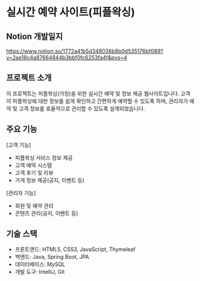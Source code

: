 # 실시간 예약 사이트(피플왁싱)

## Notion 개발일지
https://www.notion.so/1772a41b5d348038b8b0d535176bf089?v=2ae18c4a87664844b3bbf0fc6253fa4f&pvs=4

## 프로젝트 소개
이 프로젝트는 피플왁싱(가칭)을 위한 실시간 예약 및 정보 제공 웹사이트입니다.
고객이 피플왁싱에 대한 정보를 쉽게 확인하고 간편하게 예약할 수 있도록 하며,
관리자가 예약 및 고객 정보를 효율적으로 관리할 수 있도록 설계되었습니다.

## 주요 기능
[고객 기능]
- 피플왁싱 서비스 정보 제공
- 고객 예약 시스템
- 고객 후기 및 리뷰
- 가게 정보 제공(공지, 이벤트 등) 

[관리자 기능]
- 회원 및 예약 관리
- 콘텐츠 관리(공지, 이벤트 등)

## 기술 스택
- 프론트엔드: HTML5, CSS3, JavaScript, Thymeleaf
- 백엔드: Java, Spring Boot, JPA
- 데이터베이스: MySQL
- 개발 도구: IntelliJ, Git

